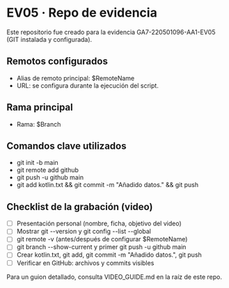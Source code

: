 # EV05 · Repo de evidencia

Este repositorio fue creado para la evidencia GA7-220501096-AA1-EV05 (GIT instalada y configurada).

## Remotos configurados
- Alias de remoto principal: $RemoteName
- URL: se configura durante la ejecución del script.

## Rama principal
- Rama: $Branch

## Comandos clave utilizados
- git init -b main
- git remote add github <url>
- git push -u github main
- git add kotlin.txt && git commit -m "Añadido datos." && git push

## Checklist de la grabación (video)
- [ ] Presentación personal (nombre, ficha, objetivo del video)
- [ ] Mostrar git --version y git config --list --global
- [ ] git remote -v (antes/después de configurar $RemoteName)
- [ ] git branch --show-current y primer git push -u github main
- [ ] Crear kotlin.txt, git add, git commit -m "Añadido datos.", git push
- [ ] Verificar en GitHub: archivos y commits visibles

Para un guion detallado, consulta VIDEO_GUIDE.md en la raíz de este repo.
